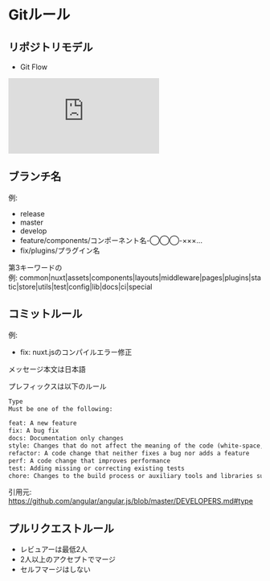 # Gitルール

## リポジトリモデル

- Git Flow

![Git Flow](https://datasift.github.io/gitflow/IntroducingGitFlow.html)

## ブランチ名

例:

- release
- master
- develop
- feature/components/コンポーネント名-◯◯◯-×××...
- fix/plugins/プラグイン名

第3キーワードの例: common|nuxt|assets|components|layouts|middleware|pages|plugins|static|store|utils|test|config|lib|docs|ci|special

## コミットルール

例:

- fix: nuxt.jsのコンパイルエラー修正

メッセージ本文は日本語

プレフィックスは以下のルール

```txt
Type
Must be one of the following:

feat: A new feature
fix: A bug fix
docs: Documentation only changes
style: Changes that do not affect the meaning of the code (white-space, formatting, missing semi-colons, etc)
refactor: A code change that neither fixes a bug nor adds a feature
perf: A code change that improves performance
test: Adding missing or correcting existing tests
chore: Changes to the build process or auxiliary tools and libraries such as documentation generation
```

引用元: https://github.com/angular/angular.js/blob/master/DEVELOPERS.md#type

## プルリクエストルール

- レビュアーは最低2人
- 2人以上のアクセプトでマージ
- セルフマージはしない
